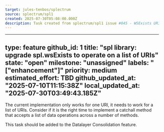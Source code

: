 ```yaml
---
target: jules-tenbos/splectrum
source: splectrum/spl1
created: 2025-07-30T05:08:00.000Z
description: Task created from splectrum/spl1 issue #045 - WSExists URI List Upgrade
---
```


---
type: feature
github_id: 1
title: "spl library: upgrade spl.wsExists to operate on a list of URIs"
state: "open"
milestone: "unassigned"
labels: "["enhancement"]"
priority: medium
estimated_effort: TBD
github_updated_at: "2025-07-10T11:15:38Z"
local_updated_at: "2025-07-30T03:49:43.185Z"
---

The current implementation only works for one URI, it needs to work for a list of URIs.
Consider if it is the right time to implement a catchall method that accepts a list of data operations across a number of methods.

This task should be added to the Datalayer Consolidation feature.